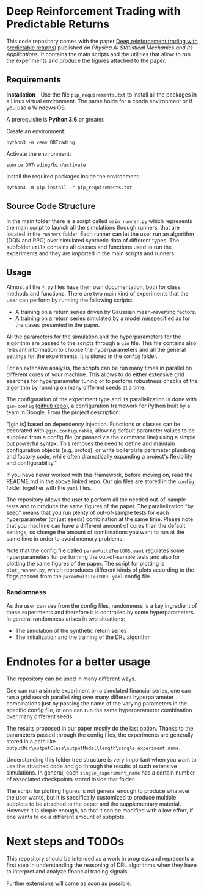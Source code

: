 # Deep Reinforcement Trading with Predictable Returns

This code repository comes with the paper [Deep reinforcement trading with predictable returns](https://www.sciencedirect.com/science/article/abs/pii/S0378437123004569)) published on *Physica A: Statistical Mechanics and its Applications*. It contains the main scripts and the utilities that allow to run the experiments and produce the figures attached to the paper. 

## Requirements

**Installation** -  Use the file `pip_requirements.txt` to install all the packages in a Linux virtual environment. The same holds for a conda environment or if you use a Windows OS.

A prerequisite is **Python 3.6** or greater.

Create an environment:

`python3 -m venv DRTrading`

Activate the environment:

`source DRTrading/bin/activate`

Install the required packages inside the environment:

`python3 -m pip install -r pip_requirements.txt`

## Source Code Structure

In the main folder there is a script called `main_runner.py` which represents the main script to launch all the simulations through runners, that are located in the `runners` folder. Each runner can let the user run an algorithm (DQN and PPO) over simulated synthetic data of different types. The subfolder `utils` contains all classes and functions used to run the experiments and they are imported in the main scripts and runners.

## Usage

Almost all the `*.py` files have their own documentation, both for class methods and functions. There are two main kind of experiments that the user can perform by running the following scripts:
- A training on a return series driven by Gaussian mean-reverting factors.
- A training on a return series simulated by a model misspecified as for the cases presented in the paper.

All the parameters for the simulation and the hyperparameters for the algorithm are passed to the scripts through a `gin` file. This file contains also relevant information to choose the hyperparameters and all the general settings for the experiments. It is stored in the `config` folder.

For an extensive analysis, the scripts can be run many times in parallel on different cores of your machine. This allows to do either extensive grid searches for hyperparameter tuning or to perform robustness checks of the algorithm by running on many different seeds at a time.


The configuration of the experiment type and its parallelization is done with `gin-config` ([github repo](https://github.com/google/gin-config)), a configuration framework for Python built by a team in Google. From the project description:

"[gin is] based on dependency injection. Functions or classes can be decorated with `@gin.configurable`, allowing default parameter values to be supplied from a config file (or passed via the command line) using a simple but powerful syntax. This removes the need to define and maintain configuration objects (e.g. protos), or write boilerplate parameter plumbing and factory code, while often dramatically expanding a project's flexibility and configurability."

If you have never worked with this framework, before moving on, read the README.md in the above linked repo. Our gin files are stored in the `config` folder together with the `yaml` files.


The repository allows the user to perform all the needed out-of-sample tests and to produce the same figures of the paper. The parallelization “by seed” means that you run plenty of out-of-sample tests for each hyperparameter (or just seeds) combination at the same time. Please note that you machine can have a different amount of cores than the default settings, so change the amount of combinations you want to run at the same time in order to avoid memory problems.

Note that the config file called `paramMultiTestOOS.yaml` regulates some hyperparameters for performing the out-of-sample tests and also for plotting the same figures of the paper. The script for plotting is `plot_runner.py`, which reproduces different kinds of plots according to the flags passed from the `paramMultiTestOOS.yaml` config file.

### Randomness
As the user can see from the config files, randomness is a key ingredient of these experiments and therefore it is controlled by some hyperparameters. In general randomness arises in two situations:
- The simulation of the synthetic return series
- The initialization and the training of the DRL algorithm


# Endnotes for a better usage
The repository can be used in many different ways.

One can run a simple experiment on a simulated financial series, one can run a grid search parallelizing over many different hyperparameter combinations just by passing the name of the varying parameters in the specific config file, or one can run the same hyperparameter combination over many different seeds.

The results proposed in our paper mostly do the last option. Thanks to the parameters passed through  the config files, the experiments are generally stored in a path like `outputDir\outputClass\outputModel\length\single_experiment_name`.

Understanding this folder tree structure is very important when you want to use the attached code and go through the results of such extensive simulations. In general, each `single_experiment_name` has a certain number of associated checkpoints stored inside that folder. 

The script for plotting figures is not general enough to produce whatever the user wants, but it is specifically customized to produce multiple subplots to be attached to the paper and the supplementary material. However it is simple enough, so that it can be modified with a low effort, if one wants to do a different amount of subplots.

# Next steps and TODOs

This repository should be intended as a work in progress and represents a first step in understanding the reasoning of DRL algorithms when they have to interpret and analyze financial trading signals.

Further extensions will come as soon as possible.

